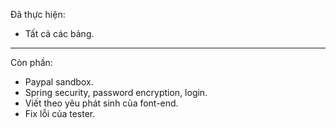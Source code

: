Đã thực hiện:
- Tất cả các bảng.
-----------------------------
Còn phần:
 - Paypal sandbox.
- Spring security, password encryption, login.
- Viết theo yêu phát sinh của font-end.
- Fix lỗi của tester.
